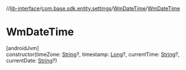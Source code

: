 //[lib-interface](../../../index.md)/[com.base.sdk.entity.settings](../index.md)/[WmDateTime](index.md)/[WmDateTime](-wm-date-time.md)

# WmDateTime

[androidJvm]\
constructor(timeZone: [String](https://kotlinlang.org/api/latest/jvm/stdlib/kotlin/-string/index.html)?, timestamp: [Long](https://kotlinlang.org/api/latest/jvm/stdlib/kotlin/-long/index.html)?, currentTime: [String](https://kotlinlang.org/api/latest/jvm/stdlib/kotlin/-string/index.html)?, currentDate: [String](https://kotlinlang.org/api/latest/jvm/stdlib/kotlin/-string/index.html)?)
